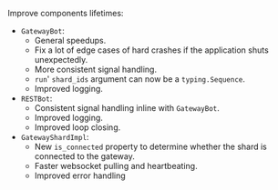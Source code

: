 Improve components lifetimes:
- `GatewayBot`:
  - General speedups.
  - Fix a lot of edge cases of hard crashes if the application shuts unexpectedly.
  - More consistent signal handling.
  - `run`' `shard_ids` argument can now be a `typing.Sequence`.
  - Improved logging.
- `RESTBot`:
  - Consistent signal handling inline with `GatewayBot`.
  - Improved logging.
  - Improved loop closing.
- `GatewayShardImpl`:
  - New `is_connected` property to determine whether the shard is connected to the gateway.
  - Faster websocket pulling and heartbeating.
  - Improved error handling
